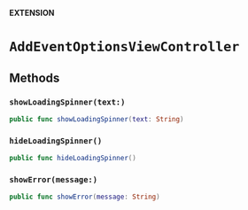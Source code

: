 **EXTENSION**

# `AddEventOptionsViewController`

## Methods
### `showLoadingSpinner(text:)`

```swift
public func showLoadingSpinner(text: String)
```

### `hideLoadingSpinner()`

```swift
public func hideLoadingSpinner()
```

### `showError(message:)`

```swift
public func showError(message: String)
```
